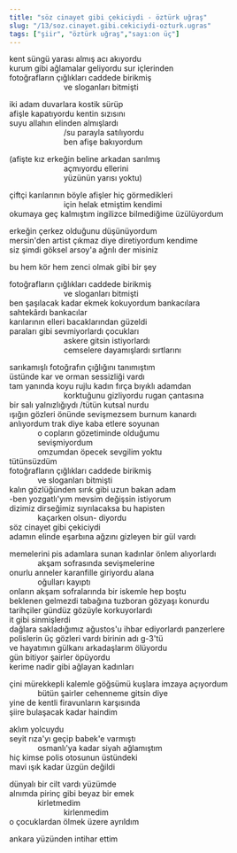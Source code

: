 ```yaml
---
title: "söz cinayet gibi çekiciydi - öztürk uğraş"
slug: "/13/soz.cinayet.gibi.cekiciydi-ozturk.ugras"
tags: ["şiir", "öztürk uğraş","sayı:on üç"]
---
```

kent süngü yarası almış acı akıyordu  
kurum gibi ağlamalar geliyordu sur içlerinden\
fotoğrafların çığlıkları caddede birikmiş\
                         ve sloganları bitmişti

iki adam duvarlara kostik sürüp\
afişle kapatıyordu kentin sızısını\
suyu allahın elinden almışlardı\
                         /su parayla satılıyordu\
                         ben afişe bakıyordum

(afişte kız erkeğin beline arkadan sarılmış\
                         açmıyordu ellerini\
                         yüzünün yarısı yoktu)

çiftçi karılarının böyle afişler hiç görmedikleri\
                         için helak etmiştim kendimi\
okumaya geç kalmıştım ingilizce bilmediğime üzülüyordum

erkeğin çerkez olduğunu düşünüyordum\
mersin'den artist çıkmaz diye diretiyordum kendime\
siz şimdi göksel arsoy'a ağrılı der misiniz

bu hem kör hem zenci olmak gibi bir şey

fotoğrafların çığlıkları caddede birikmiş\
                         ve sloganları bitmişti\
ben şaşılacak kadar ekmek kokuyordum bankacılara\
sahtekârdı bankacılar\
karılarının elleri bacaklarından güzeldi\
paraları gibi sevmiyorlardı çocukları\
                         askere gitsin istiyorlardı\
                         cemselere dayamışlardı sırtlarını

sarıkamışlı fotoğrafın çığlığını tanımıştım\
üstünde kar ve orman sessizliği vardı\
tam yanında koyu rujlu kadın fırça bıyıklı adamdan\
                         korktuğunu gizliyordu rugan çantasına\
bir salı yalnızlığıydı /tütün kutsal nurdu\
ışığın gözleri önünde sevişmezsem burnum kanardı\
anlıyordum trak diye kaba etlere soyunan\
             o copların gözetiminde olduğumu\
             sevişmiyordum\
             omzumdan öpecek sevgilim yoktu\
tütünsüzdüm\
fotoğrafların çığlıkları caddede birikmiş\
             ve sloganları bitmişti\
kalın gözlüğünden sırık gibi uzun bakan adam\
-ben yozgatlı'yım mevsim değişsin istiyorum\
dizimiz dirseğimiz sıyrılacaksa bu hapisten\
             kaçarken olsun- diyordu\
söz cinayet gibi çekiciydi\
adamın elinde eşarbına ağzını gizleyen bir gül vardı

memelerini pis adamlara sunan kadınlar önlem alıyorlardı\
             akşam sofrasında sevişmelerine\
onurlu anneler karanfille giriyordu alana\
             oğulları kayıptı\
onların akşam sofralarında bir iskemle hep boştu\
beklenen gelmezdi tabağına tuzboran gözyaşı konurdu\
tarihçiler gündüz gözüyle korkuyorlardı\
it gibi sinmişlerdi\
dağlara sakladığımız ağustos'u ihbar ediyorlardı panzerlere\
polislerin üç gözleri vardı birinin adı g-3'tü\
ve hayatımın gülkanı arkadaşlarım ölüyordu\
gün bitiyor şairler öpüyordu\
kerime nadir gibi ağlayan kadınları

çini mürekkepli kalemle göğsümü kuşlara imzaya açıyordum\
             bütün şairler cehenneme gitsin diye\
yine de kentli firavunların karşısında\
şiire bulaşacak kadar haindim

aklım yolcuydu\
seyit rıza'yı geçip babek'e varmıştı\
             osmanlı'ya kadar siyah ağlamıştım\
hiç kimse polis otosunun üstündeki\
mavi ışık kadar üzgün değildi

dünyalı bir cilt vardı yüzümde\
alnımda pirinç gibi beyaz bir emek\
             kirletmedim\
                         kirlenmedim\
o çocuklardan ölmek üzere ayrıldım

ankara yüzünden intihar ettim
